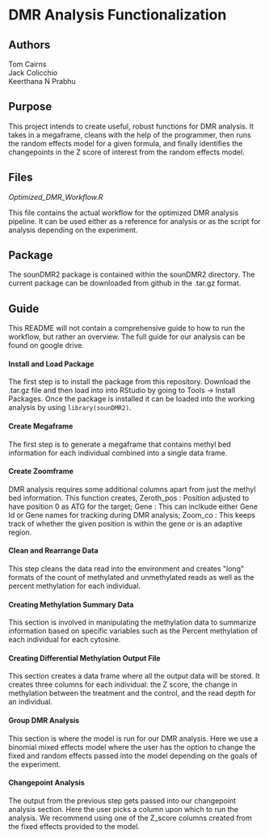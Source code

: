# DMR Analysis Functionalization

## Authors
Tom Cairns  
Jack Colicchio  
Keerthana N Prabhu


## Purpose
This project intends to create useful, robust functions for DMR analysis. It takes
in a megaframe, cleans with the help of the programmer, then runs the
random effects model for a given formula, and finally identifies the changepoints
in the Z score of interest from the random effects model. 


## Files
*Optimized_DMR_Workflow.R*

This file contains the actual workflow for the optimized DMR analysis pipeline. 
It can be used either as a reference for analysis or as the script for analysis
depending on the experiment.


## Package
The sounDMR2 package is contained within the sounDMR2 directory. The current
package can be downloaded from github in the .tar.gz format.


## Guide
This README will not contain a comprehensive guide to how to run the workflow,
but rather an overview. The full guide for our analysis can be found on google
drive.

#### Install and Load Package
The first step is to install the package from this repository. Download the
.tar.gz file and then load into into RStudio by going to Tools -> Install Packages.
Once the package is installed it can be loaded into the working analysis by
using `library(sounDMR2)`.

#### Create Megaframe
The first step is to generate a megaframe that contains methyl bed information
for each individual combined into a single data frame.

#### Create Zoomframe
DMR analysis requires some additional columns apart from just the methyl bed information.
This function creates,
Zeroth_pos : Position adjusted to have position 0 as ATG for the target;
Gene : This can inclkude either Gene Id or Gene names for tracking during DMR analysis;
Zoom_co : This keeps track of whether the given position is within the gene or is an adaptive region.

#### Clean and Rearrange Data
This step cleans the data read into the environment and creates "long" formats
of the count of methylated and unmethylated reads as well as the percent
methylation for each individual.

#### Creating Methylation Summary Data
This section is involved in manipulating the methylation data to summarize
information based on specific variables such as the Percent methylation of each
individual for each cytosine.

#### Creating Differential Methylation Output File
This section creates a data frame where all the output data will be stored. It
creates three columns for each individual: the Z score, the change in methylation
between the treatment and the control, and the read depth for an individual.

#### Group DMR Analysis
This section is where the model is run for our DMR analysis. Here we use a
binomial mixed effects model where the user has the option to change the fixed
and random effects passed into the model depending on the goals of the experiment.

#### Changepoint Analysis
The output from the previous step gets passed into our changepoint analysis
section. Here the user picks a column upon which to run the analysis. We
recommend using one of the Z_score columns created from the fixed effects provided
to the model.


